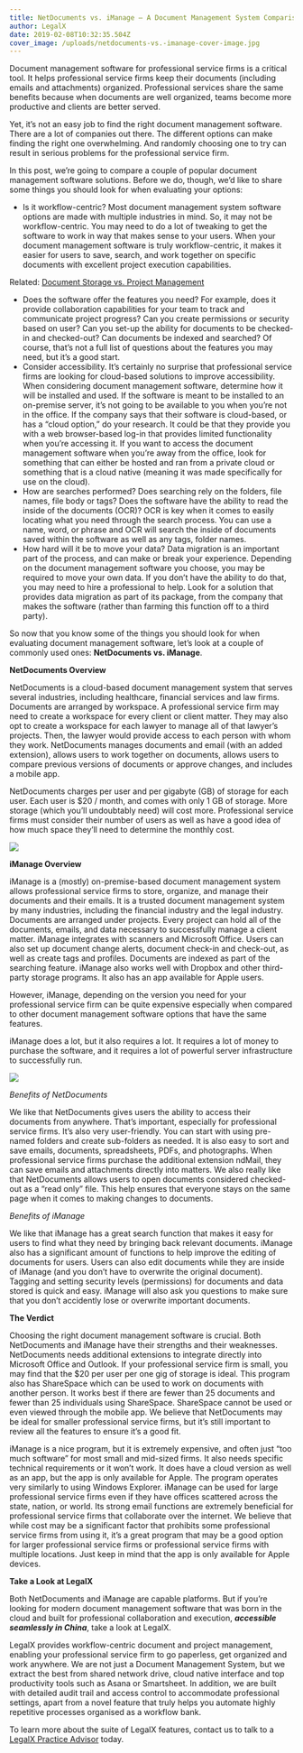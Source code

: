 ```yaml
---
title: NetDocuments vs. iManage – A Document Management System Comparison
author: LegalX
date: 2019-02-08T10:32:35.504Z
cover_image: /uploads/netdocuments-vs.-imanage-cover-image.jpg
---
```

Document management software for professional service firms is a critical tool. It helps professional service firms keep their documents (including emails and attachments) organized. Professional services share the same benefits because when documents are well organized, teams become more productive and clients are better served.

Yet, it’s not an easy job to find the right document management software. There are a lot of companies out there. The different options can make finding the right one overwhelming. And randomly choosing one to try can result in serious problems for the professional service firm.

In this post, we’re going to compare a couple of popular document management software solutions. Before we do, though, we’d like to share some things you should look for when evaluating your options:

* Is it workflow-centric? Most document management system software options are made with multiple industries in mind. So, it may not be workflow-centric. You may need to do a lot of tweaking to get the software to work in way that makes sense to your users. When your document management software is truly workflow-centric, it makes it easier for users to save, search, and work together on specific documents with excellent project execution capabilities.

Related: [Document Storage vs. Project Management](https://www.legalx.ai/blog/document-storage-vs-project-management/)

* Does the software offer the features you need? For example, does it provide collaboration capabilities for your team to track and communicate project progress? Can you create permissions or security based on user? Can you set-up the ability for documents to be checked-in and checked-out? Can documents be indexed and searched? Of course, that’s not a full list of questions about the features you may need, but it’s a good start.
* Consider accessibility. It’s certainly no surprise that professional service firms are looking for cloud-based solutions to improve accessibility. When considering document management software, determine how it will be installed and used. If the software is meant to be installed to an on-premise server, it’s not going to be available to you when you’re not in the office. If the company says that their software is cloud-based, or has a “cloud option,” do your research. It could be that they provide you with a web browser-based log-in that provides limited functionality when you’re accessing it. If you want to access the document management software when you’re away from the office, look for something that can either be hosted and ran from a private cloud or something that is a cloud native (meaning it was made specifically for use on the cloud).
* How are searches performed? Does searching rely on the folders, file names, file body or tags? Does the software have the ability to read the inside of the documents (OCR)? OCR is key when it comes to easily locating what you need through the search process. You can use a name, word, or phrase and OCR will search the inside of documents saved within the software as well as any tags, folder names.
* How hard will it be to move your data? Data migration is an important part of the process, and can make or break your experience. Depending on the document management software you choose, you may be required to move your own data. If you don’t have the ability to do that, you may need to hire a professional to help. Look for a solution that provides data migration as part of its package, from the company that makes the software (rather than farming this function off to a third party).

So now that you know some of the things you should look for when evaluating document management software, let’s look at a couple of commonly used ones: **NetDocuments vs. iManage**.

**NetDocuments Overview**

NetDocuments is a cloud-based document management system that serves several industries, including healthcare, financial services and law firms. Documents are arranged by workspace. A professional service firm may need to create a workspace for every client or client matter. They may also opt to create a workspace for each lawyer to manage all of that lawyer’s projects. Then, the lawyer would provide access to each person with whom they work. NetDocuments manages documents and email (with an added extension), allows users to work together on documents, allows users to compare previous versions of documents or approve changes, and includes a mobile app.

NetDocuments charges per user and per gigabyte (GB) of storage for each user. Each user is $20 / month, and comes with only 1 GB of storage. More storage (which you’ll undoubtably need) will cost more. Professional service firms must consider their number of users as well as have a good idea of how much space they’ll need to determine the monthly cost.

![](/uploads/netdocuments-screenshot.gif)

**iManage Overview**

iManage is a (mostly) on-premise-based document management system allows professional service firms to store, organize, and manage their documents and their emails. It is a trusted document management system by many industries, including the financial industry and the legal industry. Documents are arranged under projects. Every project can hold all of the documents, emails, and data necessary to successfully manage a client matter. iManage integrates with scanners and Microsoft Office. Users can also set up document change alerts, document check-in and check-out, as well as create tags and profiles. Documents are indexed as part of the searching feature. iManage also works well with Dropbox and other third-party storage programs. It also has an app available for Apple users.

However, iManage, depending on the version you need for your professional service firm can be quite expensive especially when compared to other document management software options that have the same features.

iManage does a lot, but it also requires a lot. It requires a lot of money to purchase the software, and it requires a lot of powerful server infrastructure to successfully run.

![](/uploads/imanage-screenshot.png)

_Benefits of NetDocuments_

We like that NetDocuments gives users the ability to access their documents from anywhere. That’s important, especially for professional service firms. It’s also very user-friendly. You can start with using pre-named folders and create sub-folders as needed. It is also easy to sort and save emails, documents, spreadsheets, PDFs, and photographs. When professional service firms purchase the additional extension ndMail, they can save emails and attachments directly into matters. We also really like that NetDocuments allows users to open documents considered checked-out as a “read only” file. This help ensures that everyone stays on the same page when it comes to making changes to documents.

_Benefits of iManage_

We like that iManage has a great search function that makes it easy for users to find what they need by bringing back relevant documents. iManage also has a significant amount of functions to help improve the editing of documents for users. Users can also edit documents while they are inside of iManage (and you don’t have to overwrite the original document). Tagging and setting security levels (permissions) for documents and data stored is quick and easy. iManage will also ask you questions to make sure that you don’t accidently lose or overwrite important documents.

**The Verdict**

Choosing the right document management software is crucial. Both NetDocuments and iManage have their strengths and their weaknesses. NetDocuments needs additional extensions to integrate directly into Microsoft Office and Outlook. If your professional service firm is small, you may find that the $20 per user per one gig of storage is ideal. This program also has ShareSpace which can be used to work on documents with another person. It works best if there are fewer than 25 documents and fewer than 25 individuals using ShareSpace. ShareSpace cannot be used or even viewed through the mobile app. We believe that NetDocuments may be ideal for smaller professional service firms, but it’s still important to review all the features to ensure it’s a good fit.

iManage is a nice program, but it is extremely expensive, and often just “too much software” for most small and mid-sized firms. It also needs specific technical requirements or it won’t work. It does have a cloud version as well as an app, but the app is only available for Apple. The program operates very similarly to using Windows Explorer. iManage can be used for large professional service firms even if they have offices scattered across the state, nation, or world. Its strong email functions are extremely beneficial for professional service firms that collaborate over the internet. We believe that while cost may be a significant factor that prohibits some professional service firms from using it, it’s a great program that may be a good option for larger professional service firms or professional service firms with multiple locations. Just keep in mind that the app is only available for Apple devices.

**Take a Look at LegalX**

Both NetDocuments and iManage are capable platforms. But if you’re looking for modern document management software that was born in the cloud and built for professional collaboration and execution, **_accessible seamlessly in China_**, take a look at LegalX.

LegalX provides workflow-centric document and project management, enabling your professional service firm to go paperless, get organized and work anywhere. We are not just a Document Management System, but we extract the best from shared network drive, cloud native interface and top productivity tools such as Asana or Smartsheet. In addition, we are built with detailed audit trail and access control to accommodate professional settings, apart from a novel feature that truly helps you automate highly repetitive processes organised as a workflow bank.

To learn more about the suite of LegalX features, contact us to talk to a [LegalX Practice Advisor](https://www.legalx.ai/contact/) today.
